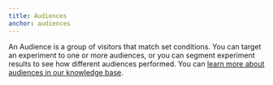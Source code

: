 ```yaml
---
title: Audiences
anchor: audiences
---
```


An Audience is a group of visitors that match set conditions. You can target an experiment to one or more audiences, or you can segment experiment results to see how different audiences performed. You can <a href="https://help.optimizely.com/hc/en-us/articles/200039685" target="_blank">learn more about audiences in our knowledge base</a>.